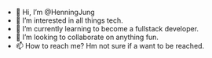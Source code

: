 - 👋 Hi, I’m @HenningJung
- 👀 I’m interested in all things tech.
- 🌱 I’m currently learning to become a fullstack developer.
- 💞️ I’m looking to collaborate on anything fun. 
- 📫 How to reach me? Hm not sure if a want to be reached. 

<!---
HenningJung/HenningJung is a ✨ special ✨ repository because its `README.md` (this file) appears on your GitHub profile.
You can click the Preview link to take a look at your changes.
--->
